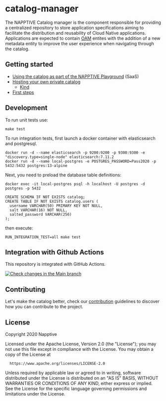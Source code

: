 # catalog-manager

The NAPPTIVE Catalog manager is the component responsible for providing a centralized repository to store application specifications aiming to facilitate the distribution and reusability of Cloud Native applications. Applications are expected to contain [OAM](https://oam.dev) entites with the addition of a new metadata entity to improve the user experience when navigating through the catalog.

## Getting started

* [Using the catalog as part of the NAPPTIVE Playground](https://docs.napptive.com/Catalog.html) (SaaS)
* [Hosting your own private catalog](docs/guides/PrivateCatalog.md)
  * [Kind](docs/guides/PrivateCatalogOnKind.md)
* [First steps](docs/guides/FirstSteps.md)

## Development

To run unit tests use:

```
make test
```

To run integration tests, first launch a docker container with elasticsearch and postgresql.

```
docker run -d --name elasticsearch -p 9200:9200 -p 9300:9300 -e "discovery.type=single-node" elasticsearch:7.11.2
docker run -d --name local-postgres -e POSTGRES_PASSWORD=Pass2020 -p 5432:5432 postgres:13-alpine
```

Next, you need to preload the database table definitions:

```
docker exec -it local-postgres psql -h localhost -U postgres -d postgres -p 5432

CREATE SCHEMA IF NOT EXISTS catalog;
CREATE TABLE IF NOT EXISTS catalog.users (
  username VARCHAR(50) PRIMARY KEY NOT NULL,
  salt VARCHAR(16) NOT NULL,
  salted_password VARCHAR(256)
);
```

then execute:

```
RUN_INTEGRATION_TEST=all make test
```

## Integration with Github Actions

This repository is integrated with GitHub Actions.

<a href="https://github.com/hasnainmakada-99/catalog-manager.git">![Check changes in the Main branch](https://github.com/napptive/catalog-manager/workflows/Check%20changes%20in%20the%20Main%20branch/badge.svg)
</a>

## Contributing

Let's make the catalog better, check our [contribution](./CONTRIBUTING.md) guidelines to discover how you can contribute to the project.

## License

 Copyright 2020 Napptive

 Licensed under the Apache License, Version 2.0 (the "License");
 you may not use this file except in compliance with the License.
 You may obtain a copy of the License at

      https://www.apache.org/licenses/LICENSE-2.0

 Unless required by applicable law or agreed to in writing, software
 distributed under the License is distributed on an "AS IS" BASIS,
 WITHOUT WARRANTIES OR CONDITIONS OF ANY KIND, either express or implied.
 See the License for the specific language governing permissions and
 limitations under the License.
